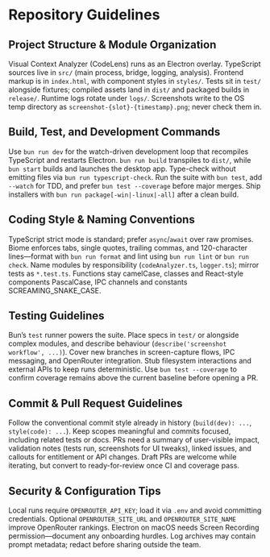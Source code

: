 # Repository Guidelines

## Project Structure & Module Organization
Visual Context Analyzer (CodeLens) runs as an Electron overlay. TypeScript sources live in `src/` (main process, bridge, logging, analysis). Frontend markup is in `index.html`, with component styles in `styles/`. Tests sit in `test/` alongside fixtures; compiled assets land in `dist/` and packaged builds in `release/`. Runtime logs rotate under `logs/`. Screenshots write to the OS temp directory as `screenshot-{slot}-{timestamp}.png`; never check them in.

## Build, Test, and Development Commands
Use `bun run dev` for the watch-driven development loop that recompiles TypeScript and restarts Electron. `bun run build` transpiles to `dist/`, while `bun start` builds and launches the desktop app. Type-check without emitting files via `bun run typescript-check`. Run the suite with `bun test`, add `--watch` for TDD, and prefer `bun test --coverage` before major merges. Ship installers with `bun run package[-win|-linux|-all]` after a clean build.

## Coding Style & Naming Conventions
TypeScript strict mode is standard; prefer `async`/`await` over raw promises. Biome enforces tabs, single quotes, trailing commas, and 120-character lines—format with `bun run format` and lint using `bun run lint` or `bun run check`. Name modules by responsibility (`codeAnalyzer.ts`, `logger.ts`); mirror tests as `*.test.ts`. Functions stay camelCase, classes and React-style components PascalCase, IPC channels and constants SCREAMING_SNAKE_CASE.

## Testing Guidelines
Bun’s `test` runner powers the suite. Place specs in `test/` or alongside complex modules, and describe behaviour (`describe('screenshot workflow', ...)`). Cover new branches in screen-capture flows, IPC messaging, and OpenRouter integration. Stub filesystem interactions and external APIs to keep runs deterministic. Use `bun test --coverage` to confirm coverage remains above the current baseline before opening a PR.

## Commit & Pull Request Guidelines
Follow the conventional commit style already in history (`build(dev): ...`, `style(code): ...`). Keep scopes meaningful and commits focused, including related tests or docs. PRs need a summary of user-visible impact, validation notes (tests run, screenshots for UI tweaks), linked issues, and callouts for entitlement or API changes. Draft PRs are welcome while iterating, but convert to ready-for-review once CI and coverage pass.

## Security & Configuration Tips
Local runs require `OPENROUTER_API_KEY`; load it via `.env` and avoid committing credentials. Optional `OPENROUTER_SITE_URL` and `OPENROUTER_SITE_NAME` improve OpenRouter rankings. Electron on macOS needs Screen Recording permission—document any onboarding hurdles. Log archives may contain prompt metadata; redact before sharing outside the team.
